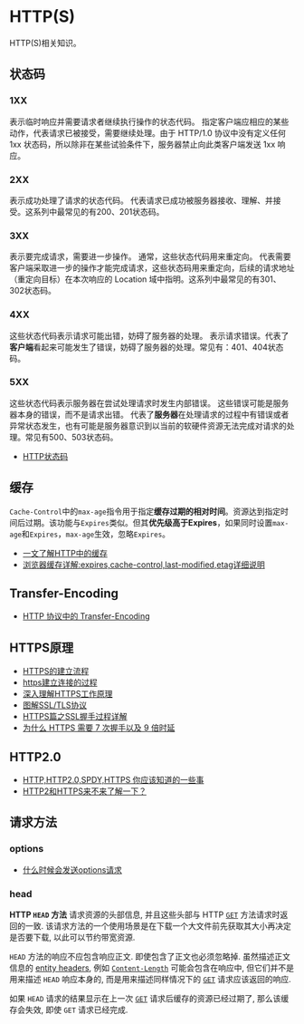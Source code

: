 # HTTP(S)

HTTP(S)相关知识。

## 状态码

### 1XX

表示临时响应并需要请求者继续执行操作的状态代码。
指定客户端应相应的某些动作，代表请求已被接受，需要继续处理。由于 HTTP/1.0 协议中没有定义任何 1xx 状态码，所以除非在某些试验条件下，服务器禁止向此类客户端发送 1xx 响应。

### 2XX

表示成功处理了请求的状态代码。
代表请求已成功被服务器接收、理解、并接受。这系列中最常见的有200、201状态码。

### 3XX

表示要完成请求，需要进一步操作。 通常，这些状态代码用来重定向。
代表需要客户端采取进一步的操作才能完成请求，这些状态码用来重定向，后续的请求地址（重定向目标）在本次响应的 Location 域中指明。这系列中最常见的有301、302状态码。

### 4XX

这些状态代码表示请求可能出错，妨碍了服务器的处理。
表示请求错误。代表了**客户端**看起来可能发生了错误，妨碍了服务器的处理。常见有：401、404状态码。

### 5XX

这些状态代码表示服务器在尝试处理请求时发生内部错误。 这些错误可能是服务器本身的错误，而不是请求出错。
代表了**服务器**在处理请求的过程中有错误或者异常状态发生，也有可能是服务器意识到以当前的软硬件资源无法完成对请求的处理。常见有500、503状态码。  

- [HTTP状态码](https://www.nowcoder.com/discuss/385142?type=post&order=time&pos=&page=0)

## 缓存

`Cache-Control`中的`max-age`指令用于指定**缓存过期的相对时间**。资源达到指定时间后过期。该功能与`Expires`类似。但其**优先级高于Expires**，如果同时设置`max-age`和`Expires`，`max-age`生效，忽略`Expires`。

- [一文了解HTTP中的缓存](https://juejin.im/post/5dbf8438f265da4d4f65ba99#heading-12)
- [浏览器缓存详解:expires,cache-control,last-modified,etag详细说明](https://blog.csdn.net/eroswang/article/details/8302191)

## Transfer-Encoding

- [HTTP 协议中的 Transfer-Encoding](https://imququ.com/post/transfer-encoding-header-in-http.html)

## HTTPS原理

- [HTTPS的建立流程](https://segmentfault.com/a/1190000000476876)
- [https建立连接的过程](https://juejin.im/post/5dcca1ab518825598c0f253d)
- [深入理解HTTPS工作原理](https://github.com/ljianshu/Blog/issues/50#)
- [图解SSL/TLS协议](https://www.ruanyifeng.com/blog/2014/09/illustration-ssl.html)
- [HTTPS篇之SSL握手过程详解](https://razeencheng.com/post/ssl-handshake-detail)
- [为什么 HTTPS 需要 7 次握手以及 9 倍时延](https://draveness.me/whys-the-design-https-latency)

## HTTP2.0

- [HTTP,HTTP2.0,SPDY,HTTPS 你应该知道的一些事](http://www.alloyteam.com/2016/07/httphttp2-0spdyhttps-reading-this-is-enough/)
- [HTTP2和HTTPS来不来了解一下？](https://www.cnblogs.com/Java3y/p/9392349.html)

## 请求方法

### options

- [什么时候会发送options请求](https://juejin.im/post/5cb3eedcf265da038f7734c4)

### head

**HTTP `HEAD` 方法** 请求资源的头部信息, 并且这些头部与 HTTP [`GET`](https://developer.mozilla.org/zh-CN/docs/Web/HTTP/Methods/GET) 方法请求时返回的一致. 该请求方法的一个使用场景是在下载一个大文件前先获取其大小再决定是否要下载, 以此可以节约带宽资源.

`HEAD` 方法的响应不应包含响应正文. 即使包含了正文也必须忽略掉. 虽然描述正文信息的 [entity headers](https://developer.mozilla.org/zh-CN/docs/Glossary/Entity_header), 例如 [`Content-Length`](https://developer.mozilla.org/zh-CN/docs/Web/HTTP/Headers/Content-Length) 可能会包含在响应中, 但它们并不是用来描述 `HEAD` 响应本身的, 而是用来描述同样情况下的 [`GET`](https://developer.mozilla.org/zh-CN/docs/Web/HTTP/Methods/GET) 请求应该返回的响应.

如果 `HEAD` 请求的结果显示在上一次 [`GET`](https://developer.mozilla.org/zh-CN/docs/Web/HTTP/Methods/GET) 请求后缓存的资源已经过期了, 那么该缓存会失效, 即使 `GET` 请求已经完成.

